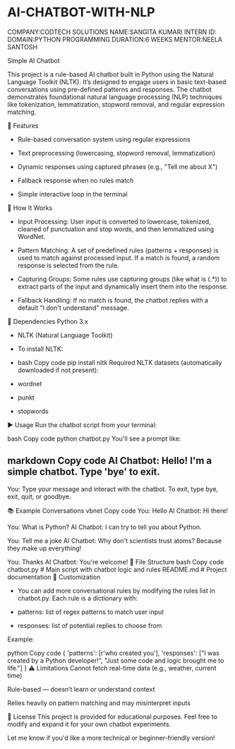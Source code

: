 # AI-CHATBOT-WITH-NLP

COMPANY:CODTECH SOLUTIONS
NAME:SANGITA KUMARI 
INTERN ID:
DOMAIN:PYTHON PROGRAMMING
DURATION:6 WEEKS
MENTOR:NEELA SANTOSH



Simple AI Chatbot

This project is a rule-based AI chatbot built in Python using the Natural Language Toolkit (NLTK). It’s designed to engage users in basic text-based conversations using pre-defined patterns and responses. The chatbot demonstrates foundational natural language processing (NLP) techniques like tokenization, lemmatization, stopword removal, and regular expression matching.

📌 Features
* Rule-based conversation system using regular expressions

* Text preprocessing (lowercasing, stopword removal, lemmatization)

* Dynamic responses using captured phrases (e.g., "Tell me about X")

* Fallback response when no rules match

* Simple interactive loop in the terminal

🔧 How It Works
* Input Processing:
User input is converted to lowercase, tokenized, cleaned of punctuation and stop words, and then lemmatized using WordNet.

* Pattern Matching:
A set of predefined rules (patterns + responses) is used to match against processed input. If a match is found, a random response is selected from the rule.

* Capturing Groups:
Some rules use capturing groups (like what is (.*)) to extract parts of the input and dynamically insert them into the response.

* Fallback Handling:
If no match is found, the chatbot replies with a default "I don't understand" message.

🧱 Dependencies
Python 3.x

* NLTK (Natural Language Toolkit)

* To install NLTK:

* bash
Copy code
pip install nltk
Required NLTK datasets (automatically downloaded if not present):

* wordnet

* punkt

* stopwords

▶️ Usage
Run the chatbot script from your terminal:

bash
Copy code
python chatbot.py
You'll see a prompt like:

markdown
Copy code
AI Chatbot: Hello! I'm a simple chatbot. Type 'bye' to exit.
--------------------------------------------------
You:
Type your message and interact with the chatbot. To exit, type bye, exit, quit, or goodbye.

📚 Example Conversations
vbnet
Copy code
You: Hello
AI Chatbot: Hi there!

You: What is Python?
AI Chatbot: I can try to tell you about Python.

You: Tell me a joke
AI Chatbot: Why don't scientists trust atoms? Because they make up everything!

You: Thanks
AI Chatbot: You're welcome!
📂 File Structure
bash
Copy code
chatbot.py         # Main script with chatbot logic and rules
README.md          # Project documentation
🧠 Customization
* You can add more conversational rules by modifying the rules list in chatbot.py. Each rule is a dictionary with:

* patterns: list of regex patterns to match user input

* responses: list of potential replies to choose from

Example:

python
Copy code
{
    'patterns': [r'who created you'],
    'responses': ["I was created by a Python developer!", "Just some code and logic brought me to life."]
}
⚠️ Limitations
Cannot fetch real-time data (e.g., weather, current time)

Rule-based — doesn’t learn or understand context

Relies heavily on pattern matching and may misinterpret inputs

📘 License
This project is provided for educational purposes. Feel free to modify and expand it for your own chatbot experiments.

Let me know if you'd like a more technical or beginner-friendly version!
